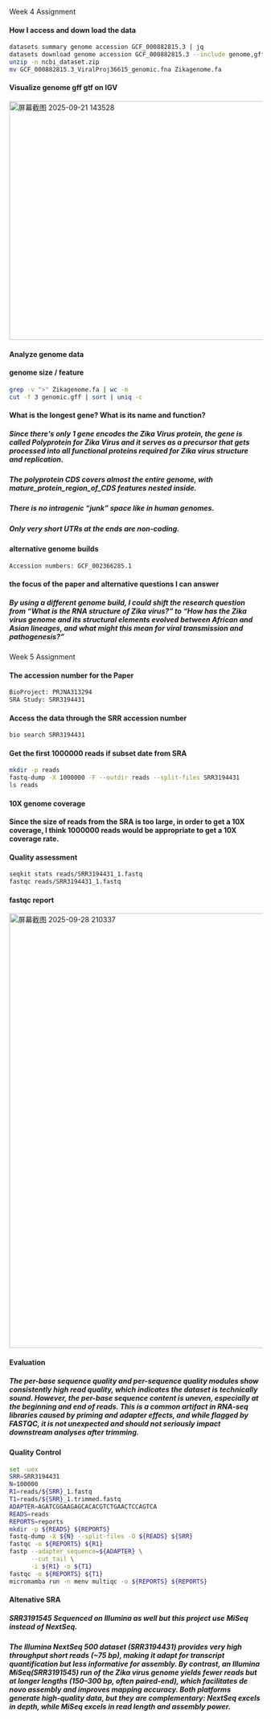 Week 4 Assignment

#### How I access and down load the data 
```bash 
datasets summary genome accession GCF_000882815.3 | jq
datasets download genome accession GCF_000882815.3 --include genome,gff3,gtf
unzip -n ncbi_dataset.zip
mv GCF_000882815.3_ViralProj36615_genomic.fna Zikagenome.fa
```
#### Visualize genome gff gtf on IGV
<img width="1678" height="475" alt="屏幕截图 2025-09-21 143528" src="https://github.com/user-attachments/assets/798f2aa5-41f8-46d9-acc8-1285a41419f7" />



#### Analyze genome data 
#### genome size / feature
```bash 
grep -v ">" Zikagenome.fa | wc -m
cut -f 3 genomic.gff | sort | uniq -c
```

####  What is the longest gene? What is its name and function?
##### Since there's only 1 gene encodes the Zika Virus protein, the gene is called Polyprotein for Zika Virus and it serves as a precursor that gets processed into all functional proteins required for Zika virus structure and replication.


##### The polyprotein CDS covers almost the entire genome, with mature_protein_region_of_CDS features nested inside. 
##### There is no intragenic “junk” space like in human genomes. 
##### Only very short UTRs at the ends are non-coding.


#### alternative genome builds
```bash
Accession numbers: GCF_002366285.1
```

#### the focus of the paper and alternative questions I can answer

##### By using a different genome build, I could shift the research question from “What is the RNA structure of Zika virus?” to “How has the Zika virus genome and its structural elements evolved between African and Asian lineages, and what might this mean for viral transmission and pathogenesis?”


Week 5 Assignment
#### The accession number for the Paper
```bash
BioProject: PRJNA313294
SRA Study: SRR3194431	
```

#### Access the data through the SRR accession number
```bash
bio search SRR3194431
```

#### Get the first 1000000 reads if subset date from SRA
```bash
mkdir -p reads
fastq-dump -X 1000000 -F --outdir reads --split-files SRR3194431
ls reads
```
#### 10X genome coverage
#### Since the size of reads from the SRA is too large, in order to get a 10X coverage, I think 1000000 reads would be appropriate to get a 10X coverage rate.

#### Quality assessment
```bash
seqkit stats reads/SRR3194431_1.fastq
fastqc reads/SRR3194431_1.fastq
```
#### fastqc report
<img width="949" height="865" alt="屏幕截图 2025-09-28 210337" src="https://github.com/user-attachments/assets/af7f4143-2883-4c6f-9b08-f620fea9e17b" />


#### Evaluation 

##### The per-base sequence quality and per-sequence quality modules show consistently high read quality, which indicates the dataset is technically sound. However, the per-base sequence content is uneven, especially at the beginning and end of reads. This is a common artifact in RNA-seq libraries caused by priming and adapter effects, and while flagged by FASTQC, it is not unexpected and should not seriously impact downstream analyses after trimming.

#### Quality Control
```bash
set -uex
SRR=SRR3194431
N=100000
R1=reads/${SRR}_1.fastq
T1=reads/${SRR}_1.trimmed.fastq
ADAPTER=AGATCGGAAGAGCACACGTCTGAACTCCAGTCA
READS=reads
REPORTS=reports
mkdir -p ${READS} ${REPORTS}
fastq-dump -X ${N} --split-files -O ${READS} ${SRR}
fastqc -o ${REPORTS} ${R1}
fastp --adapter_sequence=${ADAPTER} \
      --cut_tail \
      -i ${R1} -o ${T1}
fastqc -o ${REPORTS} ${T1}
micromamba run -n menv multiqc -o ${REPORTS} ${REPORTS}
```
#### Altenative SRA 

##### SRR3191545 Sequenced on Illumina as well but this project use MiSeq instead of NextSeq.

##### The Illumina NextSeq 500 dataset (SRR3194431) provides very high throughput short reads (~75 bp), making it adapt for transcript quantification but less informative for assembly. By contrast, an Illumina MiSeq(SRR3191545) run of the Zika virus genome yields fewer reads but at longer lengths (150–300 bp, often paired-end), which facilitates de novo assembly and improves mapping accuracy. Both platforms generate high-quality data, but they are complementary: NextSeq excels in depth, while MiSeq excels in read length and assembly power.

